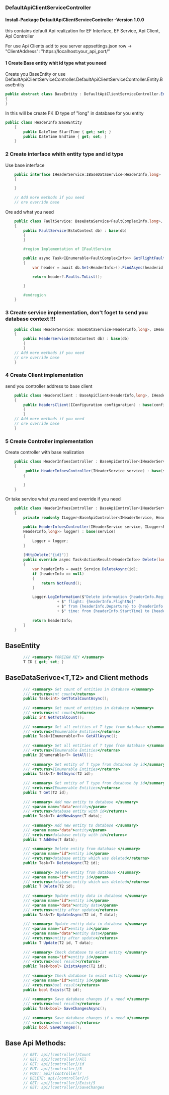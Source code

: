 ### DefaultApiClientServiceController
#### Install-Package DefaultApiClientServiceController -Version 1.0.0
 
this contains default Api realization for EF Interface, EF Service, Api Client, Api Controller 

For use Api Clients add to you server appsettings.json row ->  "ClientAddress": "https://localhost:your_api_port/"

#### 1 Create Base entity whit id type what you need

Create you BaseEntity or use DefaultApiClientServiceController.DefaultApiClientServiceController.Entity.BaseEntity

```C#
public abstract class BaseEntity : DefaultApiClientServiceController.Entity.BaseEntity<long>, IBaseEntity
{
}
```
In this will be create FK ID type of "long" in database for you entity

```C#
public class HeaderInfo:BaseEntity
    {
        public DateTime StartTime { get; set; }
        public DateTime EndTime { get; set; }
    }
```

### 2 Create interface whith entity type and id type

Use base interface
```C#
    public interface IHeaderService:IBaseDataService<HeaderInfo,long>
    {

    }
    
    // Add more methods if you need
    // ore override base
```
Ore add what you need

```C#
    public class FaultService: BaseDataService<FaultComplexInfo,long>, IFaultService
    {
        public FaultService(BstoContext db) : base(db)
        {
        }

        #region Implementation of IFaultService

        public async Task<IEnumerable<FaultComplexInfo>> GetFlightFaultAsync(long headerid)
        {
            var header = await db.Set<HeaderInfo>().FindAsync(headerid);

            return header?.Faults.ToList();

        }

        #endregion
    }
```

### 3 Create service implementation, don't foget to send you database context !!!

```C#
    public class HeaderService: BaseDataService<HeaderInfo,long>, IHeaderService
    {
        public HeaderService(BstoContext db) : base(db)
        {
        }
    // Add more methods if you need
    // ore override base
    }
```
### 4 Create Client implementation 

send you controller address to base client

```C#
    public class HeadersClient : BaseApiClient<HeaderInfo,long>, IHeaderService
    {
        public HeadersClient(IConfiguration configuration) : base(configuration, "api/HeaderInfoes")
        {
        }
    // Add more methods if you need
    // ore override base
    }
```

### 5 Create Controller implementation

Create controller with base realization

```C#
    public class HeaderInfoesController : BaseApiController<IHeaderService,HeaderInfo,long>
    {
         public HeaderInfoesController(IHeaderService service) : base(service)
        {

        }
    }
```

Or take service what you need and override if you need
```C#
    public class HeaderInfoesController : BaseApiController<IHeaderService,HeaderInfo,long>
    {
        private readonly ILogger<BaseApiController<IHeaderService, HeaderInfo, long>> Logger;

        public HeaderInfoesController(IHeaderService service, ILogger<BaseApiController<IHeaderService,
        HeaderInfo,long>> logger) : base(service)
        {
            Logger = logger;
        }
        
        [HttpDelete("{id}")]
        public override async Task<ActionResult<HeaderInfo>> Delete(long id)
        {
            var headerInfo = await Service.DeleteAsync(id);
            if (headerInfo == null)
            {
                return NotFound();
            }

            Logger.LogInformation($"Delete information {headerInfo.RegistrationNo},"
                       + $" flight: {headerInfo.FlightNo}"
                       + $" from {headerInfo.Departure} to {headerInfo.Destination}"
                       + $" time: from {headerInfo.StartTime} to {headerInfo.EndTime}");
            
            return headerInfo;
        }
    }
```

## BaseEntity<T>
```C#
        /// <summary> FOREIGN KEY </summary>
        T ID { get; set; }
```

## BaseDataSerivce<T,T2> and Client methods

```C#
        /// <summary> Get count of entities in database </summary>
        /// <returns>int count</returns>
        public Task<int> GetTotalCountAsync();
        
        /// <summary> Get count of entities in database </summary>
        /// <returns>int count</returns>
        public int GetTotalCount();
        
        /// <summary> Get all entities of T type from database </summary>
        /// <returns>IEnumerable Entities</returns>
        public Task<IEnumerable<T>> GetAllAsync();
        
        /// <summary> Get all entities of T type from database </summary>
        /// <returns>IEnumerable Entities</returns>
        public IEnumerable<T> GetAll();
        
        /// <summary> Get entity of T type from database by id</summary>
        /// <returns>IEnumerable Entities</returns>
        public Task<T> GetAsync(T2 id);
        
        /// <summary> Get entity of T type from database by id</summary>
        /// <returns>IEnumerable Entities</returns>
        public T Get(T2 id);
        
        /// <summary> Add new entity to database </summary>
        /// <param name="data">entity</param>
        /// <returns>database entity with id</returns>
        public Task<T> AddNewAsync(T data);
        
        /// <summary> Add new entity to database </summary>
        /// <param name="data">entity</param>
        /// <returns>database entity with id</returns>
        public T AddNew(T data);
        
        /// <summary> Delete entity from database </summary>
        /// <param name="id">entity id</param>
        /// <returns>database entity which was deleted</returns>
        public Task<T> DeleteAsync(T2 id);
        
        /// <summary> Delete entity from database </summary>
        /// <param name="id">entity id</param>
        /// <returns>database entity which was deleted</returns>
        public T Delete(T2 id);
        
        /// <summary> Update entity data in database </summary>
        /// <param name="id">entity id</param>
        /// <param name="data">entity data</param>
        /// <returns>entity after update</returns>
        public Task<T> UpdateAsync(T2 id, T data);
        
        /// <summary> Update entity data in database </summary>
        /// <param name="id">entity id</param>
        /// <param name="data">entity data</param>
        /// <returns>entity after update</returns>
        public T Update(T2 id, T data);
        
        /// <summary> Check database to exist entity </summary>
        /// <param name="id">entity id</param>
        /// <returns>bool result</returns>
        public Task<bool> ExistsAsync(T2 id);
        
        /// <summary> Check database to exist entity </summary>
        /// <param name="id">entity id</param>
        /// <returns>bool result</returns>
        public bool Exists(T2 id);
        
        /// <summary> Save database changes if u need </summary>
        /// <returns>bool result</returns>
        public Task<bool> SaveChangesAsync();
        
        /// <summary> Save database changes if u need </summary>
        /// <returns>bool result</returns>
        public bool SaveChanges();
```

## Base Api Methods:

```C#
        // GET: api/[controller]/Count
        // GET: api/[controller]/All
        // GET: api/[controller]/id
        // PUT: api/[controller]/5
        // POST: api/[controller]/
        // DELETE: api/[controller]/5
        // GET: api/[controller]/Exist/5
        // GET: api/[controller]/SaveChanges
```
